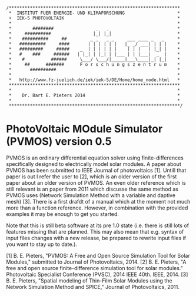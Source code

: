 	/*****************************************************************              
	 *  INSTITUT FUER ENERGIE- UND KLIMAFORSCHUNG                    *              
	 +  IEK-5 PHOTOVOLTAIK                                           *              
	 *                                                               *              
	 *        ########                _   _                          *              
	 *     ##########                |_| |_|                         *              
	 *    ##########     ##         _ _   _ _     ___ ____ _   _     *              
	 *   ##########     ####       | | | | | |   |_ _/ ___| | | |    *              
	 *   #########     #####    _  | | | | | |    | | |   | |_| |    *              
	 *   #    ###     ######   | |_| | |_| | |___ | | |___|  _  |    *              
	 *    #          ######     \___/ \___/|_____|___\____|_| |_|    *              
	 *     ##      #######      F o r s c h u n g s z e n t r u m    *              
	 *       ##########                                              *              
	 *                                                               *              
	 *   http://www.fz-juelich.de/iek/iek-5/DE/Home/home_node.html   *              
	 *****************************************************************
	 *                                                               *
	 *    Dr. Bart E. Pieters 2014                                   *
	 *                                                               *             
	 *****************************************************************/              
 
PhotoVoltaic MOdule Simulator (PVMOS) version 0.5
=================================================

PVMOS is an ordinary differential equation solver using finite-differences specifically
designed to electrically model solar modules. A paper about PVMOS has been submitted to 
IEEE Journal of photovoltaics [1]. Untill that paper is out I refer the user to [2], 
which is an older version of the first paper about an older version of PVMOS. An even 
older reference which is still relevant is an paper from 2011 which discusse the same 
method as PVMOS uses (Network Simulation Method with a variable and daptive mesh) [3].
There is a first drafdt of a manual which at the moment not much more than a function 
reference. However, in combination with the provided examples it may be enough to get 
you started.

Note that this is still beta software at its pre 1.0 state (i.e. there is still lots of 
features missing that are planned. This may also mean that e.g. syntax of input files 
changes with a new release, be prepared to rewrite input files if you want to stay up 
to date.).



[1] B. E. Pieters, "PVMOS: A Free and Open Source Simulation Tool for Solar Modules," 
    submitted to Journal of Photovoltaics, 2014.
[2] B. E. Pieters, "A free and open source finite-difference simulation tool for solar 
    modules." Photovoltaic Specialist Conference (PVSC), 2014 IEEE 40th. IEEE, 2014.
[3] B. E. Pieters, "Spatial modeling of Thin-Film Solar Modules using the Network 
    Simulation Method and SPICE," Journal of Photovoltaics, 2011.
